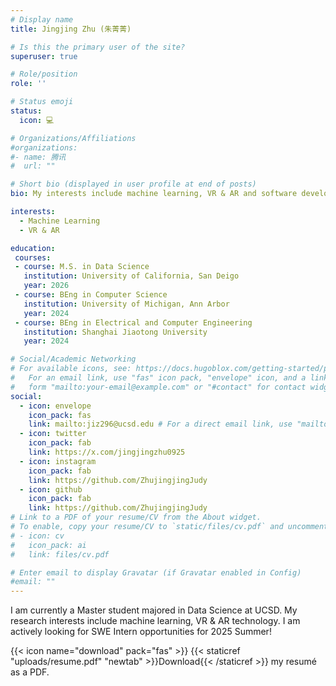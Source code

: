 ```yaml
---
# Display name
title: Jingjing Zhu (朱菁菁)

# Is this the primary user of the site?
superuser: true

# Role/position
role: ''

# Status emoji
status:
  icon: 💻

# Organizations/Affiliations
#organizations:
#- name: 腾讯
#  url: ""

# Short bio (displayed in user profile at end of posts)
bio: My interests include machine learning, VR & AR and software development.

interests:
  - Machine Learning
  - VR & AR

education:
 courses:
 - course: M.S. in Data Science
   institution: University of California, San Deigo
   year: 2026
 - course: BEng in Computer Science
   institution: University of Michigan, Ann Arbor
   year: 2024
 - course: BEng in Electrical and Computer Engineering
   institution: Shanghai Jiaotong University
   year: 2024

# Social/Academic Networking
# For available icons, see: https://docs.hugoblox.com/getting-started/page-builder/#icons
#   For an email link, use "fas" icon pack, "envelope" icon, and a link in the
#   form "mailto:your-email@example.com" or "#contact" for contact widget.
social:
  - icon: envelope
    icon_pack: fas
    link: mailto:jiz296@ucsd.edu # For a direct email link, use "mailto:test@example.org".
  - icon: twitter
    icon_pack: fab
    link: https://x.com/jingjingzhu0925
  - icon: instagram
    icon_pack: fab
    link: https://github.com/ZhujingjingJudy
  - icon: github
    icon_pack: fab
    link: https://github.com/ZhujingjingJudy
# Link to a PDF of your resume/CV from the About widget.
# To enable, copy your resume/CV to `static/files/cv.pdf` and uncomment the lines below.
# - icon: cv
#   icon_pack: ai
#   link: files/cv.pdf

# Enter email to display Gravatar (if Gravatar enabled in Config)
#email: ""
---
```


I am currently a Master student majored in Data Science at UCSD. My research interests include machine learning, VR & AR technology. I am actively looking for SWE Intern opportunities for 2025 Summer!


{{< icon name="download" pack="fas" >}} {{< staticref "uploads/resume.pdf" "newtab" >}}Download{{< /staticref >}} my resumé as a PDF.
